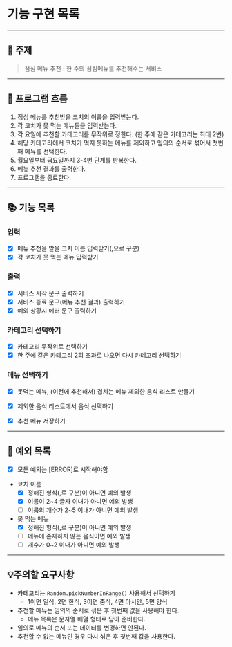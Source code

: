 # 기능 구현 목록

---
## 📌 주제
> 점심 메뉴 추천 : 한 주의 점심메뉴를 추천해주는 서비스

---
## 📍 프로그램 흐름
1. 점심 메뉴를 추천받을 코치의 이름을 입력받는다.
2. 각 코치가 못 먹는 메뉴들을 입력받는다. 
3. 각 요일에 추천할 카테고리를 무작위로 정한다. (한 주에 같은 카테고리는 최대 2번)
4. 해당 카테고리에서 코치가 먹지 못하는 메뉴를 제외하고 임의의 순서로 섞어서 첫번째 메뉴를 선택한다.
5. 월요일부터 금요일까지 3-4번 단계를 반복한다.
6. 메뉴 추천 결과를 출력한다. 
7. 프로그램을 종료한다.

---
## 📚 기능 목록

### 입력 
- [x] 메뉴 추천을 받을 코치 이름 입력받기(,으로 구분)
- [x] 각 코치가 못 먹는 메뉴 입력받기

### 출력 
- [x] 서비스 시작 문구 출력하기 
- [x] 서비스 종료 문구(메뉴 추천 결과) 출력하기 
- [x] 예외 상황시 에러 문구 출력하기

### 카테고리 선택하기
- [x] 카테고리 무작위로 선택하기 
- [x] 한 주에 같은 카테고리 2회 초과로 나오면 다시 카테고리 선택하기

### 메뉴 선택하기 
- [x] 못먹는 메뉴, (이전에 추천해서) 겹치는 메뉴 제외한 음식 리스트 만들기 
- [x] 제외한 음식 리스트에서 음식 선택하기 
- [x] 추천 메뉴 저장하기


---
## 📒 예외 목록
- [x] 모든 예외는 [ERROR]로 시작해야함

- 코치 이름 
  - [x] 정해진 형식(,로 구분)이 아니면 예외 발생 
  - [x] 이름이 2~4 글자 이내가 아니면 예외 발생 
  - [ ] 이름의 개수가 2~5 이내가 아니면 예외 발생 

- 못 먹는 메뉴 
  - [x] 정해진 형식(,로 구분)이 아니면 예외 발생
  - [ ] 메뉴에 존재하지 않는 음식이면 예외 발생 
  - [ ] 개수가 0~2 이내가 아니면 예외 발생

---
## 💡주의할 요구사항
- 카테고리는 `Random.pickNumberInRange()` 사용해서 선택하기 
  - 1이면 일식, 2면 한식, 3이면 중식, 4면 아시안, 5면 양식
- 추천할 메뉴는 임의의 순서로 섞은 후 첫번째 값을 사용해야 한다.
  - 메뉴 목록은 문자열 배열 형태로 담아 준비한다.
- 임의로 메뉴의 순서 또는 데이터를 변경하면 안된다. 
- 추천할 수 없는 메뉴인 경우 다시 섞은 후 첫번째 값을 사용한다.